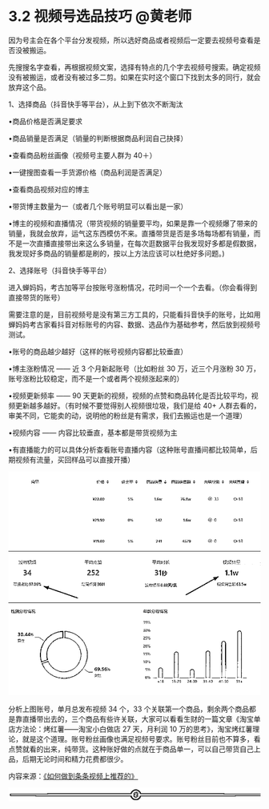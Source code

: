 # 3.2 视频号选品技巧 @黄老师

因为号主会在各个平台分发视频，所以选好商品或者视频后一定要去视频号查看是否没被搬运。

先搜搜名字查看，再根据视频文案，选择有特点的几个字去视频号搜索。确定视频没有被搬运，或者没有被过多二剪。如果在实时这个窗口下找到太多的同行，就会放弃这个品。

1、选择商品（抖音快手等平台），从上到下依次不断淘汰

•商品价格是否满足要求

•商品销量是否满足（销量的判断根据商品利润自己抉择）

•查看商品粉丝画像（视频号主要人群为 40＋）

•一键搜图查看一手货源价格（商品利润是否满足）

•查看商品视频对应的博主

•带货博主数量为一（或者几个账号明显可以看出是一家）

•博主的视频和直播情况（带货视频的销量要平均，如果是靠一个视频爆了带来的销量，我就会放弃，运气这东西模仿不来。直播带货是否是多场每场都有销量，而不是一次直播直接带出来这么多销量，在每次逛数据平台我发现好多都是假数据，我发现好多商品的销量都是刷的，按以上方法应该可以杜绝好多问题。)

2、选择账号（抖音快手等平台）

进入蝉妈妈，考古加等平台按账号涨粉情况，花时间一个一个去看。（你会看得到直接带货的账号）

需要注意的是，目前视频号是没有第三方工具的，只能看抖音快手的账号，比如用蝉妈妈考古家看抖音对标账号的内容、数据、选品作为基础参考，然后放到视频号测试。

•账号的商品越少越好（这样的帐号视频内容都比较垂直）

•博主涨粉情况 —— 近 3 个月新起账号（比如粉丝 30 万，近三个月涨粉 30 万，账号涨粉比较稳定，而不是一个或者两个视频涨起来的）

•视频更新频率 —— 90 天更新的视频，视频的点赞和商品转化是否比较平均，视频更新越多越好。（有时候不要觉得别人视频很垃圾，我们是给 40+ 人群去看的，审美不同，它能卖的动，说明他的粉丝是有需求，我们去搬运也是一个道理）

•视频内容 —— 内容比较垂直，基本都是带货视频为主

•有直播能力的可以具体分析查看账号直播内容（这种账号直播间都比较简单，后期视频有流量，买回样品可以直接开播）

![](img/4fd832ef592259f005189e37d1171c42.png)

分析上图账号，单月总发布视频 34 个，33 个关联第一个商品，剩余两个商品都是靠直播带出去的，三个商品有些许关联，大家可以看看生财的一篇文章《淘宝单店方法论：烤红薯——淘宝小白做店 27 天，月利润 10 万的思考》，淘宝烤红薯理论，就是这个道理。账号粉丝画像也满足视频号要求。账号粉丝目前也不算多，看点赞就看的出来，纯带货。这种账好做的点就在于商品单一，可以自己带货自己上品，后期无论时间和精力花费都很少。

内容来源：[《如何做到条条视频上推荐的》](https://vb2bp8p65o.feishu.cn/docx/doxcnRNRukckLnpSaPkIVloM1pT)

![](img/c9a4b1645956a6ffd8cd9d1a92046c27.png)